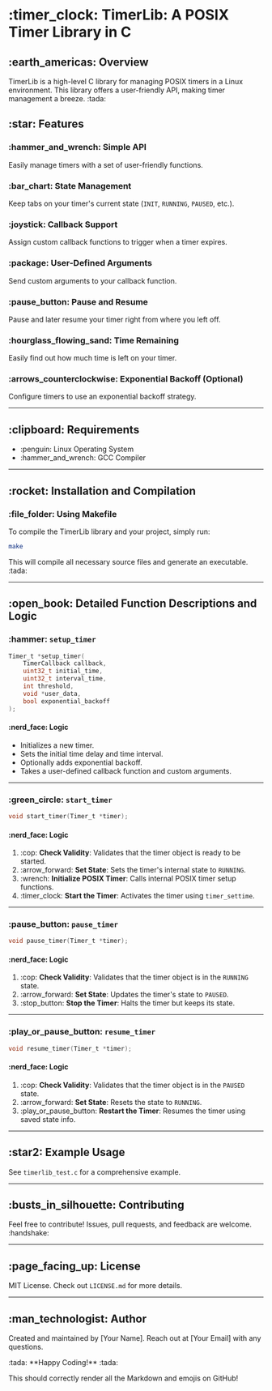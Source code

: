 
# \:timer\_clock\: TimerLib: A POSIX Timer Library in C

## \:earth\_americas\: Overview

TimerLib is a high-level C library for managing POSIX timers in a Linux environment. This library offers a user-friendly API, making timer management a breeze. \:tada:

## \:star: Features

### \:hammer\_and\_wrench: Simple API
Easily manage timers with a set of user-friendly functions.

### \:bar\_chart: State Management
Keep tabs on your timer's current state (`INIT`, `RUNNING`, `PAUSED`, etc.).

### \:joystick: Callback Support
Assign custom callback functions to trigger when a timer expires.

### \:package: User-Defined Arguments
Send custom arguments to your callback function.

### \:pause\_button: Pause and Resume
Pause and later resume your timer right from where you left off.

### \:hourglass\_flowing\_sand: Time Remaining
Easily find out how much time is left on your timer.

### \:arrows\_counterclockwise: Exponential Backoff (Optional)
Configure timers to use an exponential backoff strategy.

---

## \:clipboard: Requirements

- \:penguin: Linux Operating System
- \:hammer\_and\_wrench: GCC Compiler

---

## \:rocket: Installation and Compilation

### \:file\_folder: Using Makefile

To compile the TimerLib library and your project, simply run:

```bash
make
```

This will compile all necessary source files and generate an executable. \:tada:

---

## \:open\_book: Detailed Function Descriptions and Logic

### \:hammer: `setup_timer`

```c
Timer_t *setup_timer(
    TimerCallback callback, 
    uint32_t initial_time, 
    uint32_t interval_time, 
    int threshold, 
    void *user_data, 
    bool exponential_backoff
);
```

#### \:nerd\_face: Logic

- Initializes a new timer.
- Sets the initial time delay and time interval.
- Optionally adds exponential backoff.
- Takes a user-defined callback function and custom arguments.

---

### \:green\_circle: `start_timer`

```c
void start_timer(Timer_t *timer);
```

#### \:nerd\_face: Logic

1. \:cop: **Check Validity**: Validates that the timer object is ready to be started.
2. \:arrow\_forward: **Set State**: Sets the timer's internal state to `RUNNING`.
3. \:wrench: **Initialize POSIX Timer**: Calls internal POSIX timer setup functions.
4. \:timer\_clock: **Start the Timer**: Activates the timer using `timer_settime`.

---

### \:pause\_button: `pause_timer`

```c
void pause_timer(Timer_t *timer);
```

#### \:nerd\_face: Logic

1. \:cop: **Check Validity**: Validates that the timer object is in the `RUNNING` state.
2. \:arrow\_forward: **Set State**: Updates the timer's state to `PAUSED`.
3. \:stop\_button: **Stop the Timer**: Halts the timer but keeps its state.

---

### \:play\_or\_pause\_button: `resume_timer`

```c
void resume_timer(Timer_t *timer);
```

#### \:nerd\_face: Logic

1. \:cop: **Check Validity**: Validates that the timer object is in the `PAUSED` state.
2. \:arrow\_forward: **Set State**: Resets the state to `RUNNING`.
3. \:play\_or\_pause\_button: **Restart the Timer**: Resumes the timer using saved state info.

---

## \:star2: Example Usage

See `timerlib_test.c` for a comprehensive example.

---

## \:busts\_in\_silhouette: Contributing

Feel free to contribute! Issues, pull requests, and feedback are welcome. \:handshake:

---

## \:page\_facing\_up: License

MIT License. Check out `LICENSE.md` for more details.

---

## \:man\_technologist: Author

Created and maintained by [Your Name]. Reach out at [Your Email] with any questions.

\:tada: \*\*Happy Coding!\*\* \:tada:

This should correctly render all the Markdown and emojis on GitHub!

